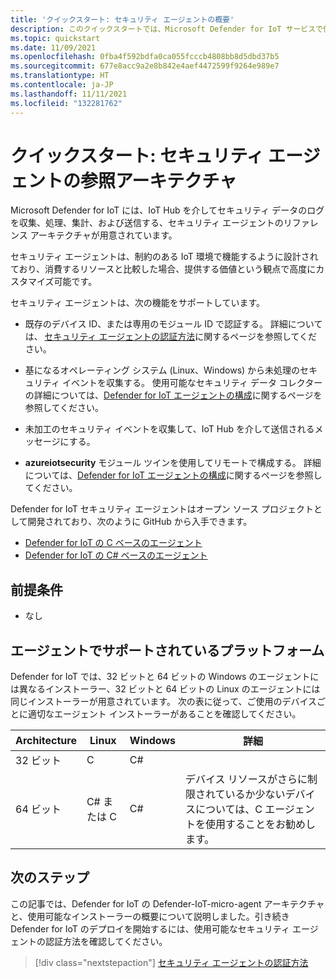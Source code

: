 ```yaml
---
title: 'クイックスタート: セキュリティ エージェントの概要'
description: このクイックスタートでは、Microsoft Defender for IoT サービスで使用されるエージェントのセキュリティ エージェント アーキテクチャについて説明します。
ms.topic: quickstart
ms.date: 11/09/2021
ms.openlocfilehash: 0fba4f592bdfa0ca055fcccb4808bb8d5dbd37b5
ms.sourcegitcommit: 677e8acc9a2e8b842e4aef4472599f9264e989e7
ms.translationtype: HT
ms.contentlocale: ja-JP
ms.lasthandoff: 11/11/2021
ms.locfileid: "132281762"
---
```

# <a name="quickstart-security-agent-reference-architecture"></a>クイックスタート: セキュリティ エージェントの参照アーキテクチャ

Microsoft Defender for IoT には、IoT Hub を介してセキュリティ データのログを収集、処理、集計、および送信する、セキュリティ エージェントのリファレンス アーキテクチャが用意されています。

セキュリティ エージェントは、制約のある IoT 環境で機能するように設計されており、消費するリソースと比較した場合、提供する価値という観点で高度にカスタマイズ可能です。

セキュリティ エージェントは、次の機能をサポートしています。

- 既存のデバイス ID、または専用のモジュール ID で認証する。 詳細については、 [セキュリティ エージェントの認証方法](concept-security-agent-authentication-methods.md)に関するページを参照してください。

- 基になるオペレーティング システム (Linux、Windows) から未処理のセキュリティ イベントを収集する。 使用可能なセキュリティ データ コレクターの詳細については、[Defender for IoT エージェントの構成](how-to-agent-configuration.md)に関するページを参照してください。

- 未加工のセキュリティ イベントを収集して、IoT Hub を介して送信されるメッセージにする。

- **azureiotsecurity** モジュール ツインを使用してリモートで構成する。 詳細については、[Defender for IoT エージェントの構成](how-to-agent-configuration.md)に関するページを参照してください。

Defender for IoT セキュリティ エージェントはオープン ソース プロジェクトとして開発されており、次のように GitHub から入手できます。

- [Defender for IoT の C ベースのエージェント](https://github.com/Azure/Azure-IoT-Security-Agent-C)
- [Defender for IoT の C# ベースのエージェント](https://github.com/Azure/Azure-IoT-Security-Agent-CS)

## <a name="prerequisites"></a>前提条件

- なし

## <a name="agent-supported-platforms"></a>エージェントでサポートされているプラットフォーム

Defender for IoT では、32 ビットと 64 ビットの Windows のエージェントには異なるインストーラー、32 ビットと 64 ビットの Linux のエージェントには同じインストーラーが用意されています。 次の表に従って、ご使用のデバイスごとに適切なエージェント インストーラーがあることを確認してください。

| Architecture | Linux | Windows | 詳細 |
|--|--|--|--|
| 32 ビット | C | C# |  |
| 64 ビット | C# または C | C# | デバイス リソースがさらに制限されているか少ないデバイスについては、C エージェントを使用することをお勧めします。 |

## <a name="next-steps"></a>次のステップ

この記事では、Defender for IoT の Defender-IoT-micro-agent アーキテクチャと、使用可能なインストーラーの概要について説明しました。引き続き Defender for IoT のデプロイを開始するには、使用可能なセキュリティ エージェントの認証方法を確認してください。

> [!div class="nextstepaction"]
> [セキュリティ エージェントの認証方法](concept-security-agent-authentication-methods.md)
